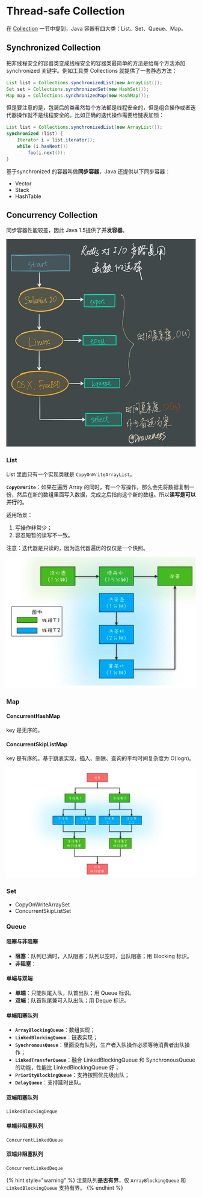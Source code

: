 # Thread-safe Collection

在 [Collection](../class-libraries/collection.md) 一节中提到，Java 容器有四大类：List、Set、Queue、Map。

## Synchronized Collection

把非线程安全的容器类变成线程安全的容器类最简单的方法是给每个方法添加 synchronized 关键字。例如工具类 Collections 就提供了一套静态方法：

```java
List list = Collections.synchronizedList(new ArrayList());
Set set = Collections.synchronizedSet(new HashSet());
Map map = Collections.synchronizedMap(new HashMap());
```

但是要注意的是，包装后的类虽然每个方法都是线程安全的，但是组合操作或者迭代器操作就不是线程安全的。比如正确的迭代操作需要给链表加锁：

```java
List list = Collections.synchronizedList(new ArrayList()); 
synchronized (list) { 
    Iterator i = list.iterator(); 
    while (i.hasNext()) 
        foo(i.next());
}
```

基于synchronized 的容器叫做**同步容器**，Java 还提供以下同步容器：

* Vector
* Stack
* HashTable

## Concurrency Collection

同步容器性能较差，因此 Java 1.5提供了**并发容器**。

![](../../.gitbook/assets/image%20%28180%29.png)

### List

List 里面只有一个实现类就是 `CopyOnWriteArrayList`。

**`CopyOnWrite`**：如果在遍历 Array 的同时，有一个写操作，那么会先将数据复制一份，然后在新的数组里面写入数据，完成之后指向这个新的数组。所以**读写是可以并行**的。

适用场景：

1. 写操作非常少；
2. 容忍短暂的读写不一致。

注意：迭代器是只读的，因为迭代器遍历的仅仅是一个快照。

![](../../.gitbook/assets/image%20%2855%29.png)

### Map

#### ConcurrentHashMap

key 是无序的。

#### ConcurrentSkipListMap

key 是有序的。基于跳表实现，插入、删除、查询的平均时间复杂度为 O\(logn\)。

![](../../.gitbook/assets/image%20%28184%29.png)

### Set

* CopyOnWriteArraySet
* ConcurrentSkipListSet

### Queue

#### 阻塞与非阻塞

* **阻塞**：队列已满时，入队阻塞；队列以空时，出队阻塞；用 Blocking 标识。
* **非阻塞**：

#### 单端与双端

* **单端**：只能队尾入队，队首出队；用 Queue 标识。
* **双端**：队首队尾兼可入队出队；用 Deque 标识。

#### 单端阻塞队列

* **`ArrayBlockingQueue`**：数组实现；
* **`LinkedBlockingQueue`**：链表实现；
* **`SynchronousQueue`**：里面没有队列，生产者入队操作必须等待消费者出队操作；
* **`LinkedTransferQueue`**：融合 LinkedBlockingQueue 和 SynchronousQueue 的功能，性能比 LinkedBlockingQueue 好；
* **`PriorityBlockingQueue`**：支持按照优先级出队；
* **`DelayQueue`**：支持延时出队。

#### 双端阻塞队列

`LinkedBlockingDeque`

#### 单端非阻塞队列

`ConcurrentLinkedQueue`

#### 双端非阻塞队列

`ConcurrentLinkedDeque`

{% hint style="warning" %}
注意队列**是否有界**，仅 `ArrayBlockingQueue` 和 `LinkedBlockingQueue` 支持有界。
{% endhint %}

